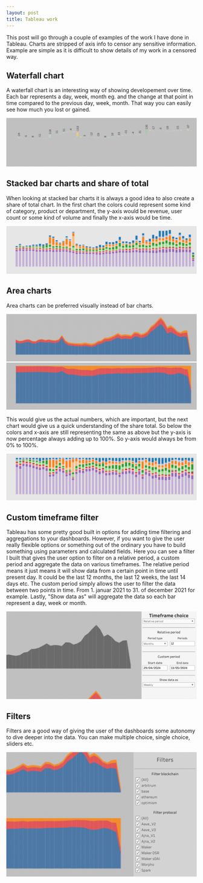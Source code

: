 ```yaml
---
layout: post
title: Tableau work
---
```


This post will go through a couple of examples of the work I have done in Tableau. Charts are stripped of axis info to censor any sensitive information. Example are simple as it is difficult to show details of my work in a censored way.

## Waterfall chart

A waterfall chart is an interesting way of showing developement over time. Each bar represents a day, week, month eg. and the change at that point in time compared to the previous day, week, month. That way you can easily see how much you lost or gained.

<img src="/images/Tableau/Waterfall.png" alt="Waterfall Chart" class="fit image">

## Stacked bar charts and share of total

When looking at stacked bar charts it is always a good idea to also create a share of total chart.
In the first chart the colors could represent some kind of category, product or department, the y-axis would be revenue, user count or some kind of volume and finally the x-axis would be time.

<img src="/images/Tableau/Bars_clean.png" alt="Stacked Bar Charts" class="fit image">

## Area charts

Area charts can be preferred visually instead of bar charts.

<img src="/images/Tableau/area_clean.png" alt="Area Chart" class="fit image">

<img src="/images/Tableau/area_100_clean.png" alt="100% Area Chart" class="fit image">

This would give us the actual numbers, which are important, but the next chart would give us a quick understanding of the share total.
So below the colors and x-axis are still representing the same as above but the y-axis is now percentage always adding up to 100%. So y-axis would always be from 0% to 100%.

<img src="/images/Tableau/100.png" alt="Percentage Area Chart" class="fit image">

## Custom timeframe filter

Tableau has some pretty good built in options for adding time filtering and aggregations to your dashboards. However, if you want to give the user really flexible options or something out of the ordinary you have to build something using parameters and calculated fields.
Here you can see a filter I built that gives the user option to filter on a relative period, a custom period and aggregate the data on various timeframes.
The relative period means it just means it will show data from a certain point in time until present day. It could be the last 12 months, the last 12 weeks, the last 14 days etc.
The custom period simply allows the user to filter the data between two points in time. From 1. januar 2021 to 31. of december 2021 for example.
Lastly, "Show data as" will aggregate the data so each bar represent a day, week or month.

<img src="/images/Tableau/Timeframe.png" alt="Custom Timeframe Filter" class="fit image">

## Filters

Filters are a good way of giving the user of the dashboards some autonomy to dive deeper into the data. You can make multiple choice, single choice, sliders etc.

<img src="/images/Tableau/Filters.png" alt="Filters" class="fit image">
